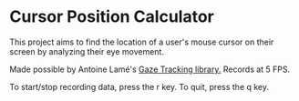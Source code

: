 # Cursor Position Calculator

This project aims to find the location of a user's mouse cursor on their screen by analyzing their eye movement.

Made possible by Antoine Lamé's [Gaze Tracking library.](https://github.com/antoinelame/GazeTracking) Records at 5 FPS.

To start/stop recording data, press the r key. To quit, press the q key.